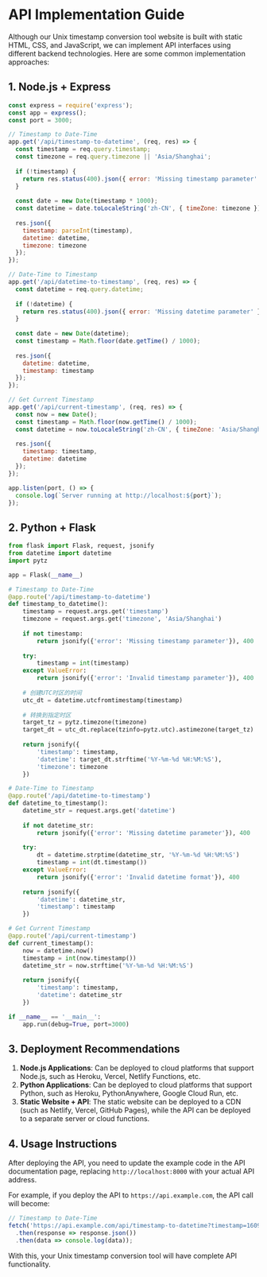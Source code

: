 # API Implementation Guide

Although our Unix timestamp conversion tool website is built with static HTML, CSS, and JavaScript, we can implement API interfaces using different backend technologies. Here are some common implementation approaches:

## 1. Node.js + Express

```javascript
const express = require('express');
const app = express();
const port = 3000;

// Timestamp to Date-Time
app.get('/api/timestamp-to-datetime', (req, res) => {
  const timestamp = req.query.timestamp;
  const timezone = req.query.timezone || 'Asia/Shanghai';
  
  if (!timestamp) {
    return res.status(400).json({ error: 'Missing timestamp parameter' });
  }
  
  const date = new Date(timestamp * 1000);
  const datetime = date.toLocaleString('zh-CN', { timeZone: timezone });
  
  res.json({
    timestamp: parseInt(timestamp),
    datetime: datetime,
    timezone: timezone
  });
});

// Date-Time to Timestamp
app.get('/api/datetime-to-timestamp', (req, res) => {
  const datetime = req.query.datetime;
  
  if (!datetime) {
    return res.status(400).json({ error: 'Missing datetime parameter' });
  }
  
  const date = new Date(datetime);
  const timestamp = Math.floor(date.getTime() / 1000);
  
  res.json({
    datetime: datetime,
    timestamp: timestamp
  });
});

// Get Current Timestamp
app.get('/api/current-timestamp', (req, res) => {
  const now = new Date();
  const timestamp = Math.floor(now.getTime() / 1000);
  const datetime = now.toLocaleString('zh-CN', { timeZone: 'Asia/Shanghai' });
  
  res.json({
    timestamp: timestamp,
    datetime: datetime
  });
});

app.listen(port, () => {
  console.log(`Server running at http://localhost:${port}`);
});
```

## 2. Python + Flask

```python
from flask import Flask, request, jsonify
from datetime import datetime
import pytz

app = Flask(__name__)

# Timestamp to Date-Time
@app.route('/api/timestamp-to-datetime')
def timestamp_to_datetime():
    timestamp = request.args.get('timestamp')
    timezone = request.args.get('timezone', 'Asia/Shanghai')
    
    if not timestamp:
        return jsonify({'error': 'Missing timestamp parameter'}), 400
    
    try:
        timestamp = int(timestamp)
    except ValueError:
        return jsonify({'error': 'Invalid timestamp parameter'}), 400
    
    # 创建UTC时区的时间
    utc_dt = datetime.utcfromtimestamp(timestamp)
    
    # 转换到指定时区
    target_tz = pytz.timezone(timezone)
    target_dt = utc_dt.replace(tzinfo=pytz.utc).astimezone(target_tz)
    
    return jsonify({
        'timestamp': timestamp,
        'datetime': target_dt.strftime('%Y-%m-%d %H:%M:%S'),
        'timezone': timezone
    })

# Date-Time to Timestamp
@app.route('/api/datetime-to-timestamp')
def datetime_to_timestamp():
    datetime_str = request.args.get('datetime')
    
    if not datetime_str:
        return jsonify({'error': 'Missing datetime parameter'}), 400
    
    try:
        dt = datetime.strptime(datetime_str, '%Y-%m-%d %H:%M:%S')
        timestamp = int(dt.timestamp())
    except ValueError:
        return jsonify({'error': 'Invalid datetime format'}), 400
    
    return jsonify({
        'datetime': datetime_str,
        'timestamp': timestamp
    })

# Get Current Timestamp
@app.route('/api/current-timestamp')
def current_timestamp():
    now = datetime.now()
    timestamp = int(now.timestamp())
    datetime_str = now.strftime('%Y-%m-%d %H:%M:%S')
    
    return jsonify({
        'timestamp': timestamp,
        'datetime': datetime_str
    })

if __name__ == '__main__':
    app.run(debug=True, port=3000)
```

## 3. Deployment Recommendations

1. **Node.js Applications**: Can be deployed to cloud platforms that support Node.js, such as Heroku, Vercel, Netlify Functions, etc.
2. **Python Applications**: Can be deployed to cloud platforms that support Python, such as Heroku, PythonAnywhere, Google Cloud Run, etc.
3. **Static Website + API**: The static website can be deployed to a CDN (such as Netlify, Vercel, GitHub Pages), while the API can be deployed to a separate server or cloud functions.

## 4. Usage Instructions

After deploying the API, you need to update the example code in the API documentation page, replacing `http://localhost:8000` with your actual API address.

For example, if you deploy the API to `https://api.example.com`, the API call will become:

```javascript
// Timestamp to Date-Time
fetch('https://api.example.com/api/timestamp-to-datetime?timestamp=1609459200')
  .then(response => response.json())
  .then(data => console.log(data));
```

With this, your Unix timestamp conversion tool will have complete API functionality.